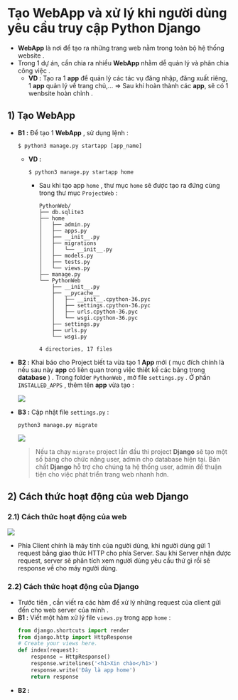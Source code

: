 # Tạo WebApp và xử lý khi người dùng yêu cầu truy cập Python Django
- **WebApp** là nơi để tạo ra những trang web nằm trong toàn bộ hệ thống website .
- Trong 1 dự án, cần chia ra nhiều **WebApp** nhằm dễ quản lý và phân chia công việc .
    - **VD :** Tạo ra 1 **app** để quản lý các tác vụ đăng nhập, đăng xuất riêng, 1 **app** quản lý về trang chủ,... => Sau khi hoàn thành các **app**, sẽ có 1 wenbsite hoàn chỉnh .
## **1) Tạo WebApp**
- **B1 :** Để tạo 1 **WebApp** , sử dụng lệnh :
    ```
    $ python3 manage.py startapp [app_name]
    ```
    - **VD :**
        ```
        $ python3 manage.py startapp home
        ```
        - Sau khi tạo app `home` , thư mục `home` sẽ được tạo ra đứng cùng trong thư mục `ProjectWeb` :
            ```
            PythonWeb/
            ├── db.sqlite3
            ├── home
            │   ├── admin.py
            │   ├── apps.py
            │   ├── __init__.py
            │   ├── migrations
            │   │   └── __init__.py
            │   ├── models.py
            │   ├── tests.py
            │   └── views.py
            ├── manage.py
            └── PythonWeb
                ├── __init__.py
                ├── __pycache__
                │   ├── __init__.cpython-36.pyc
                │   ├── settings.cpython-36.pyc
                │   ├── urls.cpython-36.pyc
                │   └── wsgi.cpython-36.pyc
                ├── settings.py
                ├── urls.py
                └── wsgi.py

            4 directories, 17 files
            ```
- **B2 :** Khai báo cho Project biết ta vừa tạo 1 **App** mới ( mục đích chính là nếu sau này **app** có liên quan trong việc thiết kế các bảng trong **database** ) . Trong folder `PythonWeb` , mở file `settings.py` . Ở phần `INSTALLED_APPS` , thêm tên **app** vừa tạo :
    
    <img src=https://i.imgur.com/IY5mJKE.png>

- **B3 :** Cập nhật file `settings.py` :
    ```
    python3 manage.py migrate
    ```
    <img src=https://i.imgur.com/OUraLBC.png>

    > Nếu ta chạy `migrate` project lần đầu thì project **Django** sẽ tạo một số bảng cho chức năng user, admin cho database hiện tại. Bản chất **Django** hỗ trợ cho chúng ta hệ thống user, admin để thuận tiện cho việc phát triển trang web nhanh hơn.
## **2) Cách thức hoạt động của web Django**
### **2.1) Cách thức hoạt động của web**
<img src=https://i.imgur.com/FYQ1TrE.jpg>

- Phía Client chính là máy tính của người dùng, khi người dùng gửi 1 request bằng giao thức HTTP cho phía Server. Sau khi Server nhận được request, server sẽ phân tích xem người dùng yêu cầu thứ gì rồi sẽ response về cho máy người dùng.
### **2.2) Cách thức hoạt động của Django**
- Trước tiên , cần viết ra các hàm để xử lý những request của client gửi đến cho web server của mình .
- **B1 :** Viết một hàm xử lý file `views.py` trong app `home` :
    ```py
    from django.shortcuts import render
    from django.http import HttpResponse
    # Create your views here.
    def index(request):
        response = HttpResponse()
        response.writelines('<h1>Xin chào</h1>')
        response.write('Đây là app home')
        return response
    ```
- **B2 :** 